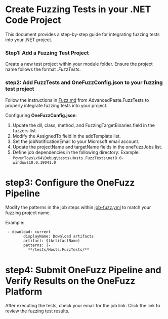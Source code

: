 # Create Fuzzing Tests in your .NET Code Project

This document provides a step-by-step guide for integrating fuzzing tests into your .NET project.

### Step1: Add a Fuzzing Test Project
Create a new test project within your module folder. Ensure the project name follows the format *.FuzzTests*.

### step2:  Add FuzzTests and OneFuzzConfig.json to your fuzzing test project
Follow the instructions in [Fuzz.md](https://github.com/microsoft/PowerToys/blob/main/src/modules/AdvancedPaste/AdvancedPaste.FuzzTests/Fuzz.md) from AdvancedPaste.FuzzTests to properly integrate fuzzing tests into your project.

Configuring **OneFuzzConfig.json**:
1. Update the dll, class, method, and FuzzingTargetBinaries field in the fuzzers list.
2. Modify the AssignedTo field in the adoTemplate list.
3. Set the jobNotificationEmail to your Microsoft email account.
4. Update the projectName and targetName fields in the oneFuzzJobs list.
5. Define job dependencies in the following directory:
Example:
```PowerToys\x64\Debug\tests\Hosts.FuzzTests\net8.0-windows10.0.19041.0```


# step3: Configure the OneFuzz Pipeline
Modify the patterns in the job steps within [job-fuzz.yml](https://github.com/microsoft/PowerToys/blob/main/.pipelines/v2/templates/job-fuzz.yml) to match your fuzzing project name.

Example:
```
 - download: current
        displayName: Download artifacts
        artifact: $(ArtifactName)
        patterns: |-
          **/tests/Hosts.FuzzTests/**
```


# step4:  Submit OneFuzz Pipeline and Verify Results on the OneFuzz Platform 
After executing the tests, check your email for the job link. Click the link to review the fuzzing test results.
